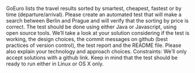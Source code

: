 GoEuro lists the travel results sorted by smartest, cheapest, fastest or by time
(departure/arrival). Please create an automated test that will make a search between Berlin
and Prague and will verify that the sorting by price is correct. The test should be done using
either Java or Javascript, using open source tools.
We’ll take a look at your solution considering if the test is working, the design choices, the
commit messages on github (best practices of version control), the test report and the
README file. Please also explain your technology and approach choices.
Constraints:
We’ll only accept solutions with a github link.
Keep in mind that the test should be ready to run either in Linux or OS X only.